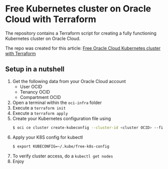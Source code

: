 # Free Kubernetes cluster on Oracle Cloud with Terraform

The repository contains a Terraform script for creating a fully functioning
Kubernetes cluster on Oracle Cloud.

The repo was created for this article: [Free Oracle Cloud Kubernetes cluster with Terraform](https://arnoldgalovics.com/oracle-cloud-kubernetes-terraform/)

## Setup in a nutshell
1. Get the following data from your Oracle Cloud account
    * User OCID
    * Tenancy OCID
    * Compartment OCID
1. Open a terminal within the `oci-infra` folder
1. Execute a `terraform init`
1. Execute a `terraform apply`
1. Create your Kubernetes configuration file using 
    ```bash
    $ oci ce cluster create-kubeconfig --cluster-id <cluster OCID> --file ~/.kube/free-k8s-config --region <region> --token-version 2.0.0 --kube-endpoint PUBLIC_ENDPOINT
    ```
1. Apply your K8S config for kubectl
    ```bash
    $ export KUBECONFIG=~/.kube/free-k8s-config
    ```
1. To verify cluster access, do a `kubectl get nodes`
1. Enjoy